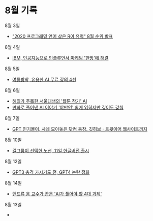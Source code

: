 # 8월 기록

8월 3일
- ["2020 프로그래밍 언어 상은 R이 유력" 8월 순위 발표](http://www.aitimes.com/news/articleView.html?idxno=131207)

8월 4일
- [IBM, 인공지능으로 인플루언서 마케팅 '한방'에 해결](http://www.aitimes.com/news/articleView.html?idxno=131251)

8월 5일
- [여름방학, 유용한 AI 무료 강의 4선](http://www.aitimes.com/news/articleView.html?idxno=131280)

8월 6일
- [해외가 주목한 서울대생의 '웹툰 작가' AI](http://www.aitimes.com/news/articleView.html?idxno=131275)
- [만화로 풀어낸 AI 이야기 '야만인' 쉽게 읽히지만 깊이도 갖춰](http://www.aitimes.com/news/articleView.html?idxno=131334)

8월 7일
- [GPT 인기몰이, 사례 모아놓은 닷컴 등장. 깃허브ㆍ트윗이어 웹사이트까지](http://www.aitimes.com/news/articleView.html?idxno=131365)

8월 10일
- [걸그룹이 선택한 노션, 11일 한글버전 출시](http://www.aitimes.com/news/articleView.html?idxno=131424)

8월 12일
- [GPT3 충격 가시기도 전, GPT4 논란 점화](http://www.aitimes.com/news/articleView.html?idxno=131416)

8월 14일
- [앤드류 응 교수가 꼽은 'AI가 풀어야 할 4대 과제'](http://www.aitimes.com/news/articleView.html?idxno=131542)

8월 13일
- []()
